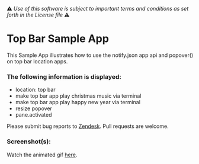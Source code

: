 :warning: *Use of this software is subject to important terms and conditions as set forth in the License file* :warning:

# Top Bar Sample App

This Sample App illustrates how to use the notify.json app api and popover() on top bar location apps.

### The following information is displayed:

* location: top bar
* make top bar app play christmas music via terminal
* make top bar app play happy new year via terminal
* resize popover
* pane.activated

Please submit bug reports to [Zendesk](https://support.zendesk.com/requests/new). Pull requests are welcome.

### Screenshot(s):
Watch the animated gif [here](http://cl.ly/image/1o2u0q3f2M3R).
